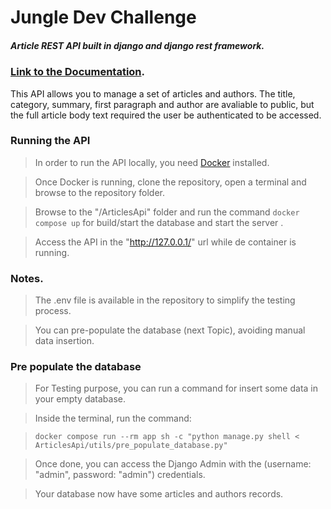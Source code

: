 # Jungle Dev Challenge

##### Article REST API built in django and django rest framework.


### [Link to the Documentation](https://documenter.getpostman.com/view/11867976/Tzz7Mx1M).

This API allows you to manage a set of articles and authors.
The title, category, summary, first paragraph and author are avaliable to public, but the full article body text required the user be authenticated to be accessed.

### Running the API

> In order to run the API locally, you need [Docker](https://docs.docker.com) installed.

> Once Docker is running, clone the repository, open a terminal and browse to the repository folder.

> Browse to the "/ArticlesApi" folder and run the command ` docker compose up ` for build/start the database and start the server .

> Access the API in the "http://127.0.0.1/" url while de container is running.


### Notes.

> The .env file is available in the repository to simplify the testing process. 

> You can pre-populate the database (next Topic), avoiding manual data insertion.



### Pre populate the database

> For Testing purpose, you can run a command for insert some data in your empty database.

> Inside the terminal, run the command:

>  ` docker compose run --rm app sh -c "python manage.py shell < ArticlesApi/utils/pre_populate_database.py" `

> Once done, you can access the Django Admin with the (username: "admin", password: "admin") credentials.

> Your database now have some articles and authors records.




